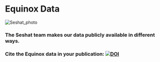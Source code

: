 # Equinox Data
![Seshat_photo]([http://url/to/img.png](http://seshatdatabank.info/wp-content/uploads/2020/04/Seshat-Enters-Data-into-a-PC-08-1-e1585764709782-768x659.png))

### The Seshat team makes our data publicly available in different ways.

### Cite the Equinox data in your publication: [![DOI](https://zenodo.org/badge/501738681.svg)](https://zenodo.org/badge/latestdoi/501738681)
